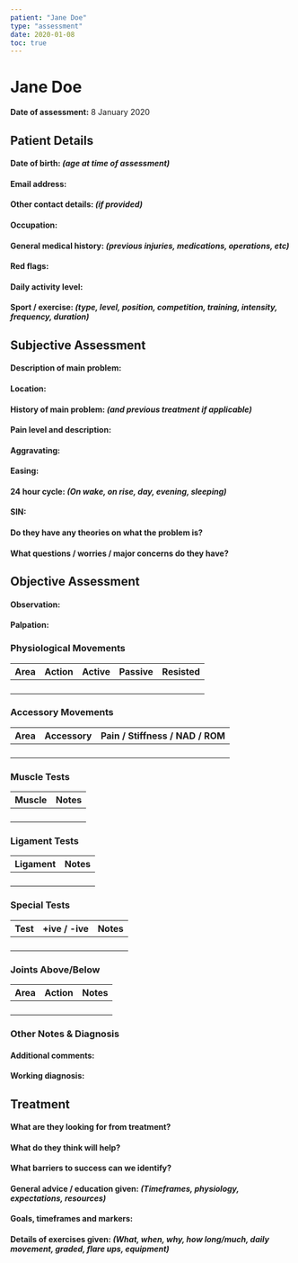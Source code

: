 ```yaml
---
patient: "Jane Doe"
type: "assessment"
date: 2020-01-08
toc: true
---
```


# Jane Doe

**Date of assessment:** 8 January 2020

## Patient Details

#### Date of birth: *(age at time of assessment)*

#### Email address:

#### Other contact details: *(if provided)*

#### Occupation:

#### General medical history: *(previous injuries, medications, operations, etc)*

#### Red flags:

#### Daily activity level:

#### Sport / exercise: *(type, level, position, competition, training, intensity, frequency,  duration)*

## Subjective Assessment

#### Description of main problem:

#### Location:

#### History of main problem: *(and previous treatment if applicable)*

#### Pain level and description:

#### Aggravating:

#### Easing:

#### 24 hour cycle: *(On wake, on rise, day, evening, sleeping)*

#### SIN:

#### Do they have any theories on what the problem is?

#### What questions / worries / major concerns do they have?

## Objective Assessment

#### Observation:

#### Palpation:

### Physiological Movements

| Area | Action | Active | Passive | Resisted |
| ---- | ------ | ------ | ------- | -------- |
|      |        |        |         |          |
|      |        |        |         |          |
|      |        |        |         |          |
|      |        |        |         |          |

### Accessory Movements

| Area | Accessory | Pain / Stiffness / NAD / ROM |
| ---- | --------- | ---------------------------- |
|      |           |                              |
|      |           |                              |
|      |           |                              |
|      |           |                              |

### Muscle Tests

| Muscle | Notes |
| ------ | ----- |
|        |       |
|        |       |
|        |       |
|        |       |

### Ligament Tests

| Ligament | Notes |
| -------- | ----- |
|          |       |
|          |       |
|          |       |
|          |       |

### Special Tests

| Test | +ive / -ive | Notes |
| ---- | ----------- | ----- |
|      |             |       |
|      |             |       |
|      |             |       |
|      |             |       |

### Joints Above/Below

| Area | Action | Notes |
| ---- | ------ | ----- |
|      |        |       |
|      |        |       |
|      |        |       |
|      |        |       |

### Other Notes & Diagnosis

#### Additional comments:

#### Working diagnosis:

## Treatment

#### What are they looking for from treatment?

#### What do they think will help?

#### What barriers to success can we identify?

#### General advice / education given: *(Timeframes, physiology, expectations, resources)*

#### Goals, timeframes and markers:

#### Details of exercises given: *(What, when, why, how long/much, daily movement, graded, flare ups, equipment)*
